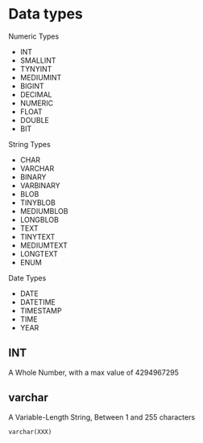 # Data types

Numeric Types

* INT
* SMALLINT
* TYNYINT
* MEDIUMINT
* BIGINT
* DECIMAL
* NUMERIC
* FLOAT
* DOUBLE
* BIT

String Types

* CHAR
* VARCHAR
* BINARY
* VARBINARY
* BLOB
* TINYBLOB
* MEDIUMBLOB
* LONGBLOB
* TEXT
* TINYTEXT
* MEDIUMTEXT
* LONGTEXT
* ENUM

Date Types

* DATE
* DATETIME
* TIMESTAMP
* TIME
* YEAR

## INT

A Whole Number, with a max value of 4294967295

## varchar

A Variable-Length String, Between 1 and 255 characters

`varchar(XXX)`
